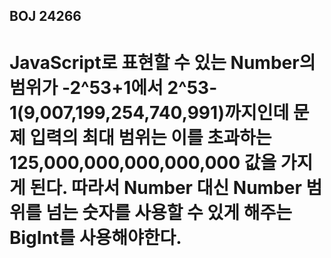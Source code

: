 ## BOJ 24266
# JavaScript로 표현할 수 있는 Number의 범위가 -2^53+1에서 2^53-1(9,007,199,254,740,991)까지인데 문제 입력의 최대 범위는 이를 초과하는 125,000,000,000,000,000 값을 가지게 된다. 따라서 Number 대신 Number 범위를 넘는 숫자를 사용할 수 있게 해주는 BigInt를 사용해야한다.
